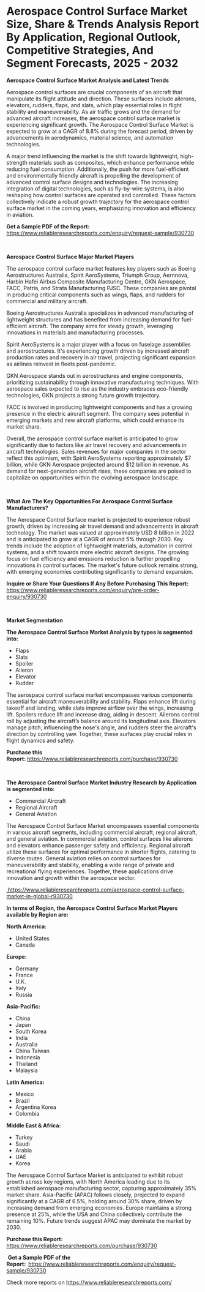 <p><h1>Aerospace Control Surface Market Size, Share & Trends Analysis Report By Application, Regional Outlook, Competitive Strategies, And Segment Forecasts, 2025 - 2032</h1></p><p><strong>Aerospace Control Surface Market Analysis and Latest Trends</strong></p>
<p><p>Aerospace control surfaces are crucial components of an aircraft that manipulate its flight attitude and direction. These surfaces include ailerons, elevators, rudders, flaps, and slats, which play essential roles in flight stability and maneuverability. As air traffic grows and the demand for advanced aircraft increases, the aerospace control surface market is experiencing significant growth. The Aerospace Control Surface Market is expected to grow at a CAGR of 8.8% during the forecast period, driven by advancements in aerodynamics, material science, and automation technologies.</p><p>A major trend influencing the market is the shift towards lightweight, high-strength materials such as composites, which enhance performance while reducing fuel consumption. Additionally, the push for more fuel-efficient and environmentally friendly aircraft is propelling the development of advanced control surface designs and technologies. The increasing integration of digital technologies, such as fly-by-wire systems, is also reshaping how control surfaces are operated and controlled. These factors collectively indicate a robust growth trajectory for the aerospace control surface market in the coming years, emphasizing innovation and efficiency in aviation.</p></p>
<p><strong>Get a Sample PDF of the Report:&nbsp;</strong> <a href="https://www.reliableresearchreports.com/enquiry/request-sample/930730?utm_campaign=3063&utm_medium=2&utm_source=Github&utm_content=ia&utm_term=21032025&utm_id=aerospace-control-surface">https://www.reliableresearchreports.com/enquiry/request-sample/930730</a></p>
<p>&nbsp;</p>
<p><strong>Aerospace Control Surface Major Market Players</strong></p>
<p><p>The aerospace control surface market features key players such as Boeing Aerostructures Australia, Spirit AeroSystems, Triumph Group, Aernnova, Harbin Hafei Airbus Composite Manufacturing Centre, GKN Aerospace, FACC, Patria, and Strata Manufacturing PJSC. These companies are pivotal in producing critical components such as wings, flaps, and rudders for commercial and military aircraft.</p><p>Boeing Aerostructures Australia specializes in advanced manufacturing of lightweight structures and has benefited from increasing demand for fuel-efficient aircraft. The company aims for steady growth, leveraging innovations in materials and manufacturing processes.</p><p>Spirit AeroSystems is a major player with a focus on fuselage assemblies and aerostructures. It's experiencing growth driven by increased aircraft production rates and recovery in air travel, projecting significant expansion as airlines reinvest in fleets post-pandemic.</p><p>GKN Aerospace stands out in aerostructures and engine components, prioritizing sustainability through innovative manufacturing techniques. With aerospace sales expected to rise as the industry embraces eco-friendly technologies, GKN projects a strong future growth trajectory.</p><p>FACC is involved in producing lightweight components and has a growing presence in the electric aircraft segment. The company sees potential in emerging markets and new aircraft platforms, which could enhance its market share.</p><p>Overall, the aerospace control surface market is anticipated to grow significantly due to factors like air travel recovery and advancements in aircraft technologies. Sales revenues for major companies in the sector reflect this optimism, with Spirit AeroSystems reporting approximately $7 billion, while GKN Aerospace projected around $12 billion in revenue. As demand for next-generation aircraft rises, these companies are poised to capitalize on opportunities within the evolving aerospace landscape.</p></p>
<p>&nbsp;</p>
<p><strong>What Are The Key Opportunities For Aerospace Control Surface Manufacturers?</strong></p>
<p><p>The Aerospace Control Surface market is projected to experience robust growth, driven by increasing air travel demand and advancements in aircraft technology. The market was valued at approximately USD 8 billion in 2022 and is anticipated to grow at a CAGR of around 5% through 2030. Key trends include the adoption of lightweight materials, automation in control systems, and a shift towards more electric aircraft designs. The growing focus on fuel efficiency and emissions reduction is further propelling innovations in control surfaces. The market's future outlook remains strong, with emerging economies contributing significantly to demand expansion.</p></p>
<p><strong>Inquire or Share Your Questions If Any Before Purchasing This Report:</strong> <a href="https://www.reliableresearchreports.com/enquiry/pre-order-enquiry/930730?utm_campaign=3063&utm_medium=2&utm_source=Github&utm_content=ia&utm_term=21032025&utm_id=aerospace-control-surface">https://www.reliableresearchreports.com/enquiry/pre-order-enquiry/930730</a></p>
<p>&nbsp;</p>
<p><strong>Market Segmentation</strong></p>
<p><strong>The Aerospace Control Surface Market Analysis by types is segmented into:</strong></p>
<p><ul><li>Flaps</li><li>Slats</li><li>Spoiler</li><li>Aileron</li><li>Elevator</li><li>Rudder</li></ul></p>
<p><p>The aerospace control surface market encompasses various components essential for aircraft maneuverability and stability. Flaps enhance lift during takeoff and landing, while slats improve airflow over the wings, increasing lift. Spoilers reduce lift and increase drag, aiding in descent. Ailerons control roll by adjusting the aircraft’s balance around its longitudinal axis. Elevators manage pitch, influencing the nose's angle, and rudders steer the aircraft's direction by controlling yaw. Together, these surfaces play crucial roles in flight dynamics and safety.</p></p>
<p><strong>Purchase this Report:&nbsp;</strong><a href="https://www.reliableresearchreports.com/purchase/930730?utm_campaign=3063&utm_medium=2&utm_source=Github&utm_content=ia&utm_term=21032025&utm_id=aerospace-control-surface">https://www.reliableresearchreports.com/purchase/930730</a></p>
<p>&nbsp;</p>
<p><strong>The Aerospace Control Surface Market Industry Research by Application is segmented into:</strong></p>
<p><ul><li>Commercial Aircraft</li><li>Regional Aircraft</li><li>General Aviation</li></ul></p>
<p><p>The Aerospace Control Surface Market encompasses essential components in various aircraft segments, including commercial aircraft, regional aircraft, and general aviation. In commercial aviation, control surfaces like ailerons and elevators enhance passenger safety and efficiency. Regional aircraft utilize these surfaces for optimal performance in shorter flights, catering to diverse routes. General aviation relies on control surfaces for maneuverability and stability, enabling a wide range of private and recreational flying experiences. Together, these applications drive innovation and growth within the aerospace sector.</p></p>
<p><a href="https://www.reliableresearchreports.com/aerospace-control-surface-market-in-global-r930730?utm_campaign=3063&utm_medium=2&utm_source=Github&utm_content=ia&utm_term=21032025&utm_id=aerospace-control-surface">&nbsp;https://www.reliableresearchreports.com/aerospace-control-surface-market-in-global-r930730</a></p>
<p><strong>In terms of Region, the Aerospace Control Surface Market Players available by Region are:</strong></p>
<p>
    <p> <strong> North America: </strong>
        <ul>
            <li>United States</li>
            <li>Canada</li>
        </ul>
        </p> 
    <p> <strong> Europe: </strong>
        <ul>
            <li>Germany</li>
            <li>France</li>
            <li>U.K.</li>
            <li>Italy</li>
            <li>Russia</li>
        </ul>
        </p> 
    <p> <strong> Asia-Pacific: </strong>
        <ul>
            <li>China</li>
            <li>Japan</li>
            <li>South Korea</li>
            <li>India</li>
            <li>Australia</li>
            <li>China Taiwan</li>
            <li>Indonesia</li>
            <li>Thailand</li>
            <li>Malaysia</li>
        </ul>
        </p> 
    <p> <strong> Latin America: </strong>
        <ul>
            <li>Mexico</li>
            <li>Brazil</li>
            <li>Argentina Korea</li>
            <li>Colombia</li>
        </ul>
        </p> 
    <p> <strong> Middle East & Africa: </strong>
        <ul>
            <li>Turkey</li>
            <li>Saudi</li>
            <li>Arabia</li>
            <li>UAE</li>
            <li>Korea</li>
        </ul>
    </p>
    </p>
<p><p>The Aerospace Control Surface Market is anticipated to exhibit robust growth across key regions, with North America leading due to its established aerospace manufacturing sector, capturing approximately 35% market share. Asia-Pacific (APAC) follows closely, projected to expand significantly at a CAGR of 6.5%, holding around 30% share, driven by increasing demand from emerging economies. Europe maintains a strong presence at 25%, while the USA and China collectively contribute the remaining 10%. Future trends suggest APAC may dominate the market by 2030.</p></p>
<p><strong>Purchase this Report: </strong><a href="https://www.reliableresearchreports.com/purchase/930730?utm_campaign=3063&utm_medium=2&utm_source=Github&utm_content=ia&utm_term=21032025&utm_id=aerospace-control-surface">https://www.reliableresearchreports.com/purchase/930730</a></p>
<p>&nbsp;<strong>Get a Sample PDF of the Report:&nbsp;&nbsp;</strong><a href="https://www.reliableresearchreports.com/enquiry/request-sample/930730?utm_campaign=3063&utm_medium=2&utm_source=Github&utm_content=ia&utm_term=21032025&utm_id=aerospace-control-surface">https://www.reliableresearchreports.com/enquiry/request-sample/930730</a></p>
<p><strong></strong></p>
<p>Check more reports on <a href="https://www.reliableresearchreports.com/?utm_campaign=3063&utm_medium=2&utm_source=Github&utm_content=ia&utm_term=21032025&utm_id=aerospace-control-surface">https://www.reliableresearchreports.com/</a></p>